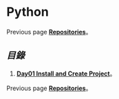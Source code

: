 # **Python**
Previous page [**Repositories**](https://github.com/AdamXu23?tab=repositories)。
## *目錄*
1.  [**Day01 Install and Create Project**](https://github.com/AdamXu23/Python/tree/main/Day01%20Install%20and%20Create%20Project)。
    
Previous page [**Repositories**](https://github.com/AdamXu23?tab=repositories)。
